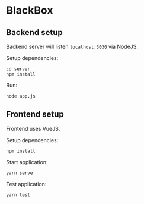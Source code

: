 # BlackBox 

## Backend setup
Backend server will listen `localhost:3030` via NodeJS.

Setup dependencies:
```
cd server 
npm install 
```

Run:
```
node app.js 
```

## Frontend setup
Frontend uses VueJS.

Setup dependencies:
```
npm install
```

Start application:
```
yarn serve
```

Test application:
```
yarn test
```

